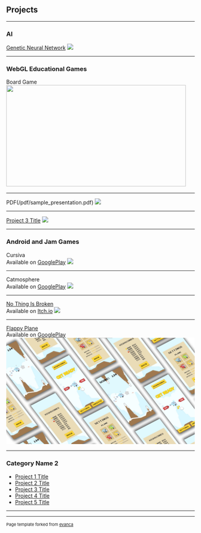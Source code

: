 ## Projects

---

### AI

[Genetic Neural Network](https://github.com/JonasBeduschi/Genetic-Neural-Network)
<img src="images/dummy_thumbnail.jpg?raw=true"/>

---

### WebGL Educational Games

Board Game
<img src="images/MakingOfBoardGame.gif?raw=true" width="480" height="270"/>

---
PDF(/pdf/sample_presentation.pdf)
<img src="images/dummy_thumbnail.jpg?raw=true"/>

---
[Project 3 Title](http://example.com/)
<img src="images/dummy_thumbnail.jpg?raw=true"/>

---

### Android and Jam Games

Cursiva
<br>
Available on [GooglePlay](https://play.google.com/store/apps/details?id=com.TimelessGames.Cursiva)
<img src="images/dummy_thumbnail.jpg?raw=true"/>

---
Catmosphere
<br>
Available on [GooglePlay](https://play.google.com/store/apps/details?id=com.JonasBeduschi.Catmosphere)
<img src="images/dummy_thumbnail.jpg?raw=true"/>

---
[No Thing Is Broken](https://github.com/JonasBeduschi/CBJAM2021)
<br>
Available on [Itch.io](https://professionalclapper.itch.io/no-thing-is-broken)
<img src="images/dummy_thumbnail.jpg?raw=true"/>

---
[Flappy Plane](https://github.com/JonasBeduschi/Flappy-Plane)
<br>
Available on [GooglePlay](https://play.google.com/store/apps/details?id=com.JonasBeduschi.FlappyPlane)
<img src="images/FlappyScreens.jpg?raw=true"/>

---

### Category Name 2

- [Project 1 Title](http://example.com/)
- [Project 2 Title](http://example.com/)
- [Project 3 Title](http://example.com/)
- [Project 4 Title](http://example.com/)
- [Project 5 Title](http://example.com/)

---




---
<p style="font-size:11px">Page template forked from <a href="https://github.com/evanca/quick-portfolio">evanca</a></p>
